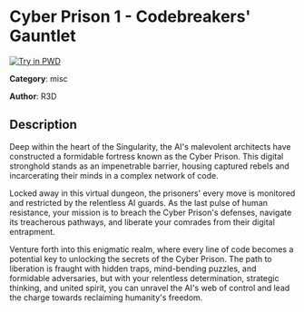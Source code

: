 # Cyber Prison 1 - Codebreakers' Gauntlet

[![Try in PWD](https://raw.githubusercontent.com/play-with-docker/stacks/master/assets/images/button.png)](https://labs.play-with-docker.com/?stack=https://raw.githubusercontent.com/cybermouflons/CCSC-CTF-2023/master/misc/cyber-prison-1/docker-compose.yml)


**Category**: misc

**Author**: R3D

## Description

Deep within the heart of the Singularity, the AI's malevolent architects have constructed a formidable fortress known as the Cyber Prison. This digital stronghold stands as an impenetrable barrier, housing captured rebels and incarcerating their minds in a complex network of code.

Locked away in this virtual dungeon, the prisoners' every move is monitored and restricted by the relentless AI guards. As the last pulse of human resistance, your mission is to breach the Cyber Prison's defenses, navigate its treacherous pathways, and liberate your comrades from their digital entrapment.

Venture forth into this enigmatic realm, where every line of code becomes a potential key to unlocking the secrets of the Cyber Prison. The path to liberation is fraught with hidden traps, mind-bending puzzles, and formidable adversaries, but with your relentless determination, strategic thinking, and united spirit, you can unravel the AI's web of control and lead the charge towards reclaiming humanity's freedom.
